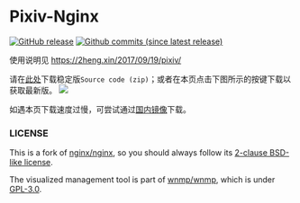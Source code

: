 ﻿# Pixiv-Nginx

[![GitHub release](https://img.shields.io/github/release/mashirozx/Pixiv-Nginx.svg?style=flat-square)](https://github.com/mashirozx/Pixiv-Nginx/releases/latest)
[![Github commits (since latest release)](https://img.shields.io/github/commits-since/mashirozx/Pixiv-Nginx/latest.svg?style=flat-square)](https://github.com/mashirozx/Pixiv-Nginx/commits/)

使用说明见 <https://2heng.xin/2017/09/19/pixiv/>

请在[此处](https://github.com/mashirozx/Pixiv-Nginx/releases)下载稳定版`Source code
(zip)`；或者在本页点击下图所示的按键下载以获取最新版。
![](https://view.moezx.cc/images/2018/09/17/git.png)

如遇本页下载速度过慢，可尝试通过[国内镜像](https://gitee.com/mashirozx/Pixiv-Nginx)下载。

### LICENSE
This is a fork of [nginx/nginx](https://github.com/nginx/nginx), so you should always follow its [2-clause BSD-like license](http://nginx.org/LICENSE).

The visualized management tool is part of [wnmp/wnmp](https://github.com/wnmp/wnmp), which is under [GPL-3.0](https://github.com/wnmp/wnmp/blob/master/LICENSE).
